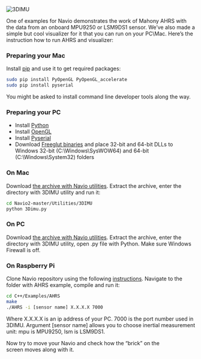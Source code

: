 ![3DIMU](http://www.emlid.com/wp-content/uploads/2014/10/3DIMU.png)

One of examples for Navio demonstrates the work of Mahony AHRS with the data from an onboard MPU9250 or LSM9DS1 sensor. We’ve also made a simple but cool visualizer for it that you can run on your PC\Mac. Here’s the instruction how to run AHRS and visualizer:

### Preparing your Mac

Install [pip](https://pip.pypa.io/en/latest/installing.html) and use it to get required packages:

```bash
sudo pip install PyOpenGL PyOpenGL_accelerate
sudo pip install pyserial
```

You might be asked to install command line developer tools along the way.

### Preparing your PC

* Install [Python](https://www.python.org/downloads/release/python-2712/)
* Install [OpenGL](https://pypi.python.org/pypi/PyOpenGL/3.0.2)
* Install [Pyserial](https://pypi.python.org/pypi/pyserial/2.7)
* Download [Freeglut binaries](http://files.transmissionzero.co.uk/software/development/GLUT/freeglut-MinGW.zip) and place 32-bit and 64-bit DLLs to Windows 32-bit (C:\Windows\SysWOW64) and 64-bit (C:\Windows\System32) folders

### On Mac
Download [the archive with Navio utilities](https://github.com/emlid/Navio2/archive/master.zip).
Extract the archive, enter the directory with 3DIMU utility and run it:

```bash
cd Navio2-master/Utilities/3DIMU
python 3Dimu.py
```

### On PC
Download [the archive with Navio utilities](https://github.com/emlid/Navio2/archive/master.zip).
Extract the archive, enter the directory with 3DIMU utility, open .py file with Python. Make sure Windows Firewall is off.

### On Raspberry Pi

Clone Navio repository using the following [instructions](navio-repository-cloning/).
Navigate to the folder with AHRS example, compile and run it:

```bash
cd C++/Examples/AHRS
make
./AHRS -i [sensor name] X.X.X.X 7000
```

Where X.X.X.X is an ip address of your PC. 7000 is the port number used in 3DIMU. Argument [sensor name] allows you to choose inertial measurement unit: mpu is MPU9250, lsm is LSM9DS1.

Now try to move your Navio and check how the “brick” on the screen moves along with it.
